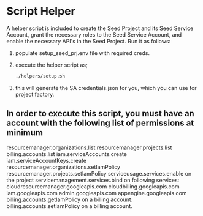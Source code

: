 # Script Helper

A helper script is included to create the Seed Project and its Seed Service Account, grant the necessary roles to the Seed Service Account, and enable the necessary API's in the Seed Project. Run it as follows:

1. populate setup_seed_prj.env file with required creds.
1. execute the helper script as;

   ```bash
   ./helpers/setup.sh
   ```

1. this will generate the SA credentials.json for you, which you can use for project factory.

## In order to execute this script, you must have an account with the following list of permissions at minimum

resourcemanager.organizations.list
resourcemanager.projects.list
billing.accounts.list
iam.serviceAccounts.create
iam.serviceAccountKeys.create
resourcemanager.organizations.setIamPolicy
resourcemanager.projects.setIamPolicy
serviceusage.services.enable on the project
servicemanagement.services.bind on following services:
cloudresourcemanager.googleapis.com
cloudbilling.googleapis.com
iam.googleapis.com
admin.googleapis.com
appengine.googleapis.com
billing.accounts.getIamPolicy on a billing account.
billing.accounts.setIamPolicy on a billing account.
